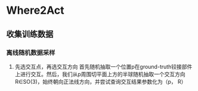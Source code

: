 # Where2Act

## 收集训练数据
### 离线随机数据采样
1) 先选交互点，再选交互方向
首先随机抽取一个位置p在ground-truth铰接部件上进行交互。然后，我们从p周围切平面上方的半球随机抽取一个交互方向R∈SO(3)，始终朝向正法线方向，并尝试查询交互结果参数化为（p， R） 